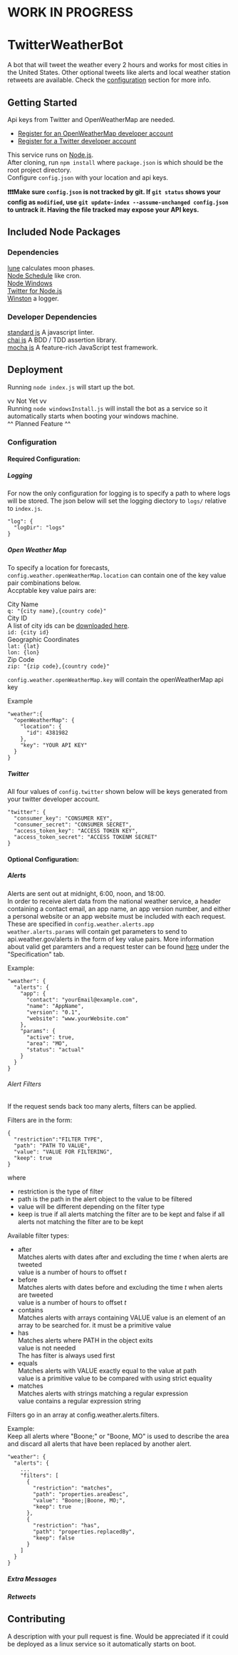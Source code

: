 # WORK IN PROGRESS
# TwitterWeatherBot

A bot that will tweet the weather every 2 hours and works for most cities in the United States. Other optional tweets like alerts and local weather station retweets are available. Check the [configuration](#configuration) section for more info.

## Getting Started
Api keys from Twitter and OpenWeatherMap are needed.  
+ [Register for an OpenWeatherMap developer account](https://home.openweathermap.org/users/sign_up)
+ [Register for a Twitter developer account](https://developer.twitter.com/en/apply)

This service runs on [Node.js](https://nodejs.org/en/download/).  
After cloning, run `npm install` where `package.json` is which should be the root project directory.  
Configure `config.json` with your location and api keys.  

__❗❗❗Make sure `config.json` is not tracked by git. If `git status` shows your config as `modified`, use `git update-index --assume-unchanged config.json` to untrack it. Having the file tracked may expose your API keys.__

## Included Node Packages  
### Dependencies  
[lune](https://www.npmjs.com/package/lune/v/0.4.0) calculates moon phases.  
[Node Schedule](https://www.npmjs.com/package/node-schedule) like cron.  
[Node Windows](https://www.npmjs.com/package/node-windows)  
[Twitter for Node.js](https://www.npmjs.com/package/twitter)  
[Winston](https://www.npmjs.com/package/winston) a logger.  
  
### Developer Dependencies  
[standard js](https://standardjs.com/) A javascript linter.  
[chai js](https://www.chaijs.com/) A BDD / TDD assertion library.  
[mocha js](https://mochajs.org/) A feature-rich JavaScript test framework.  

## Deployment
Running `node index.js` will start up the bot.  
  
vv Not Yet vv  
Running `node windowsInstall.js` will install the bot as a service so it automatically starts when booting your windows machine.  
^^ Planned Feature ^^  
  
### Configuration  
#### Required Configuration:  
##### Logging  
For now the only configuration for logging is to specify a path to where logs will be stored.
The json below will set the logging diectory to `logs/` relative to `index.js`.  

    "log": {
      "logDir": "logs"
    }
  
##### Open Weather Map  
To specify a location for forecasts, `config.weather.openWeatherMap.location` can contain one of the key value pair combinations below.  
Accptable key value pairs are:  

City Name  
`q: "{city name},{country code}"`  
City ID  
A list of city ids can be [downloaded here](http://bulk.openweathermap.org/sample/city.list.json.gz).  
`id: {city id}`  
Geographic Coordinates  
`lat: {lat}`  
`lon: {lon}`  
Zip Code  
`zip: "{zip code},{country code}"`

`config.weather.openWeatherMap.key` will contain the openWeatherMap api key  
  
Example

    "weather":{
      "openWeatherMap": {
        "location": {
          "id": 4381982
        },
        "key": "YOUR API KEY"
      }
    }

##### Twitter  
All four values of `config.twitter` shown below will be keys generated from your twitter developer account.

    "twitter": {
      "consumer_key": "CONSUMER KEY",
      "consumer_secret": "CONSUMER SECRET",
      "access_token_key": "ACCESS TOKEN KEY",
      "access_token_secret": "ACCESS TOKENM SECRET"
    }

#### Optional Configuration:  
##### Alerts  
Alerts are sent out at midnight, 6:00, noon, and 18:00.  
In order to receive alert data from the national weather service, a header containing a contact email, an app name, an app version number, and either a personal website or an app website must be included with each request. These are specified in `config.weather.alerts.app`  
`weather.alerts.params` will contain get parameters to send to api.weather.gov/alerts in the form of key value pairs. More information about valid get paramters and a request tester can be found [here](https://www.weather.gov/documentation/services-web-api#/default/get_alerts) under the "Specification" tab.
  
Example:

    "weather": {
      "alerts": {
        "app": {
          "contact": "yourEmail@example.com",
          "name": "AppName",
          "version": "0.1",
          "website": "www.yourWebsite.com"
        },
        "params": {
          "active": true,
          "area": "MO",
          "status": "actual"
        }
      }
    }

###### Alert Filters
If the request sends back too many alerts, filters can be applied.  
  
Filters are in the form:  

    {
      "restriction":"FILTER TYPE",
      "path": "PATH TO VALUE",
      "value": "VALUE FOR FILTERING",
      "keep": true
    }

where  
 - restriction is the type of filter
 - path is the path in the alert object to the value to be filtered
 - value will be different depending on the filter type
 - keep is true if all alerts matching the filter are to be kept and false if all alerts not matching the filter are to be kept
  
Available filter types:  
 - after  
 Matches alerts with dates after and excluding the time *t* when alerts are tweeted  
 value is a number of hours to offset *t*  
 - before  
 Matches alerts with dates before and excluding the time *t* when alerts are tweeted  
 value is a number of hours to offset *t*  
 - contains  
 Matches alerts with arrays containing VALUE
 value is an element of an array to be searched for. it must be a primitive value  
 - has  
 Matches alerts where PATH in the object exits  
 value is not needed  
 The has filter is always used first
 - equals  
 Matches alerts with VALUE exactly equal to the value at path  
 value is a primitive value to be compared with using strict equality  
 - matches  
 Matches alerts with strings matching a regular expression  
 value contains a regular expression string  
   
Filters go in an array at config.weather.alerts.filters.  
  
Example:  
Keep all alerts where "Boone;" or "Boone, MO" is used to describe the area and discard all alerts that have been replaced by another alert.  

    "weather": {
      "alerts": {
        ...
        "filters": [
          {
            "restriction": "matches",
            "path": "properties.areaDesc",
            "value": "Boone;|Boone, MO;",
            "keep": true
          },
          {
            "restriction": "has",
            "path": "properties.replacedBy",
            "keep": false
          }
        ]
      }
    }

##### Extra Messages  
##### Retweets  

## Contributing
A description with your pull request is fine.
Would be appreciated if it could be deployed as a linux service so it automatically starts on boot. 
